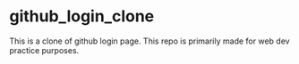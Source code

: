 # github_login_clone
This is a clone of github login page. This repo is primarily made for web dev practice purposes.
